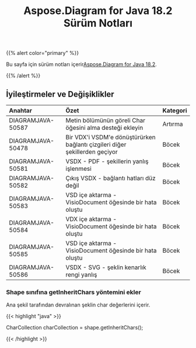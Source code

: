 ﻿---
title: Aspose.Diagram for Java 18.2 Sürüm Notları
type: docs
weight: 110
url: /tr/java/aspose-diagram-for-java-18-2-release-notes/
---
{{% alert color="primary" %}} 

 Bu sayfa için sürüm notları içerir[Aspose.Diagram for Java 18.2](https://docs.aspose.com/diagram/java/aspose-diagram-for-java-18-2-release-notes/).

{{% /alert %}} 
## **İyileştirmeler ve Değişiklikler**

|**Anahtar**|**Özet**|**Kategori**|
|:- |:- |:- |
|DIAGRAMJAVA-50587|Metin bölümünün göreli Char öğesini alma desteği ekleyin|Artırma|
|DIAGRAMJAVA-50478|Bir VDX'i VSDM'e dönüştürürken bağlantı çizgileri diğer şekillerden geçiyor|Böcek|
|DIAGRAMJAVA-50581|VSDX - PDF - şekillerin yanlış işlenmesi|Böcek|
|DIAGRAMJAVA-50582|Çıkış VSDX - bağlantı hatları düz değil|Böcek|
|DIAGRAMJAVA-50583|VSD içe aktarma - VisioDocument öğesinde bir hata oluştu|Böcek|
|DIAGRAMJAVA-50584|VDX içe aktarma - VisioDocument öğesinde bir hata oluştu|Böcek|
|DIAGRAMJAVA-50585|VSD içe aktarma - VisioDocument öğesinde bir hata oluştu|Böcek|
|DIAGRAMJAVA-50586|VSDX - SVG - şeklin kenarlık rengi yanlış|Böcek|
### **Shape sınıfına getInheritChars yöntemini ekler**
Ana şekil tarafından devralınan şeklin char değerlerini içerir.

{{< highlight "java" >}}

 CharCollection charCollection = shape.getInheritChars();

{{< /highlight >}}
